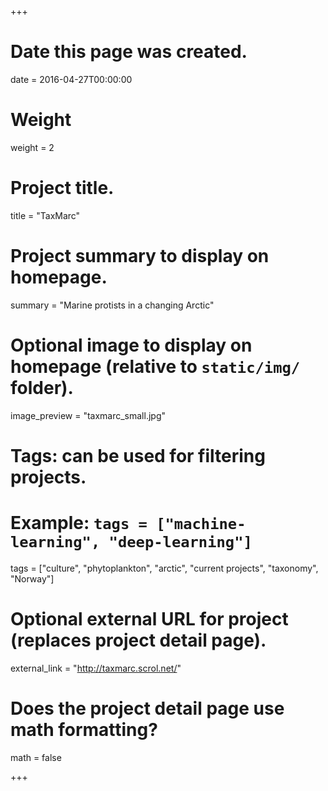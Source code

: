 +++
# Date this page was created.
date = 2016-04-27T00:00:00

# Weight
weight = 2

# Project title.
title = "TaxMarc"

# Project summary to display on homepage.
summary = "Marine protists in a changing Arctic"

# Optional image to display on homepage (relative to `static/img/` folder).
image_preview = "taxmarc_small.jpg"

# Tags: can be used for filtering projects.
# Example: `tags = ["machine-learning", "deep-learning"]`
tags = ["culture", "phytoplankton",  "arctic", "current projects", "taxonomy", "Norway"]

# Optional external URL for project (replaces project detail page).
external_link = "http://taxmarc.scrol.net/"

# Does the project detail page use math formatting?
math = false

+++

